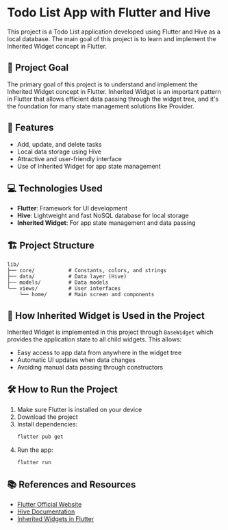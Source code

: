 # Todo List App with Flutter and Hive

This project is a Todo List application developed using Flutter and Hive as a local database. The main goal of this project is to learn and implement the Inherited Widget concept in Flutter.

## 🎯 Project Goal

The primary goal of this project is to understand and implement the Inherited Widget concept in Flutter. Inherited Widget is an important pattern in Flutter that allows efficient data passing through the widget tree, and it's the foundation for many state management solutions like Provider.

## 🚀 Features

- Add, update, and delete tasks
- Local data storage using Hive
- Attractive and user-friendly interface
- Use of Inherited Widget for app state management

## 💻 Technologies Used

- **Flutter**: Framework for UI development
- **Hive**: Lightweight and fast NoSQL database for local storage
- **Inherited Widget**: For app state management and data passing

## 🏗️ Project Structure

```
lib/
├── core/           # Constants, colors, and strings
├── data/           # Data layer (Hive)
├── models/         # Data models
└── views/          # User interfaces
    └── home/       # Main screen and components
```

## 📱 How Inherited Widget is Used in the Project

Inherited Widget is implemented in this project through `BaseWidget` which provides the application state to all child widgets. This allows:

- Easy access to app data from anywhere in the widget tree
- Automatic UI updates when data changes
- Avoiding manual data passing through constructors

## 🛠️ How to Run the Project

1. Make sure Flutter is installed on your device
2. Download the project
3. Install dependencies:
   ```bash
   flutter pub get
   ```
4. Run the app:
   ```bash
   flutter run
   ```

## 📚 References and Resources

- [Flutter Official Website](https://flutter.dev)
- [Hive Documentation](https://docs.hivedb.dev)
- [Inherited Widgets in Flutter](https://api.flutter.dev/flutter/widgets/InheritedWidget-class.html)
